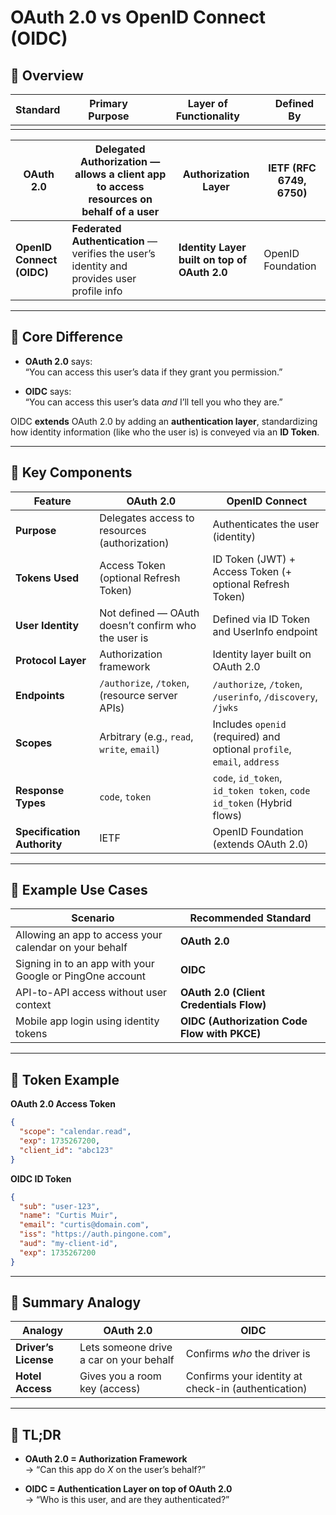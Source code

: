 # OAuth 2.0 vs OpenID Connect (OIDC)

## 🔐 Overview

| Standard | Primary Purpose | Layer of Functionality | Defined By |
| -------- | --------------- | ---------------------- | ---------- |
|          |                 |                        |            |

| **OAuth 2.0**             | **Delegated Authorization** — allows a client app to access resources on behalf of a user  | **Authorization Layer**                      | IETF (RFC 6749, 6750) |
| ------------------------- | ------------------------------------------------------------------------------------------ | -------------------------------------------- | --------------------- |
| **OpenID Connect (OIDC)** | **Federated Authentication** — verifies the user’s identity and provides user profile info | **Identity Layer built on top of OAuth 2.0** | OpenID Foundation     |

---

## 🧭 Core Difference

- **OAuth 2.0** says:\
  “You can access this user’s data if they grant you permission.”

- **OIDC** says:\
  “You can access this user’s data *and* I’ll tell you who they are.”

OIDC **extends** OAuth 2.0 by adding an **authentication layer**, standardizing how identity information (like who the user is) is conveyed via an **ID Token**.

---

## 🧱 Key Components

| Feature                     | OAuth 2.0                                           | OpenID Connect                                                          |
| --------------------------- | --------------------------------------------------- | ----------------------------------------------------------------------- |
| **Purpose**                 | Delegates access to resources (authorization)       | Authenticates the user (identity)                                       |
| **Tokens Used**             | Access Token (optional Refresh Token)               | ID Token (JWT) + Access Token (+ optional Refresh Token)                |
| **User Identity**           | Not defined — OAuth doesn’t confirm who the user is | Defined via ID Token and UserInfo endpoint                              |
| **Protocol Layer**          | Authorization framework                             | Identity layer built on OAuth 2.0                                       |
| **Endpoints**               | `/authorize`, `/token`, (resource server APIs)      | `/authorize`, `/token`, `/userinfo`, `/discovery`, `/jwks`              |
| **Scopes**                  | Arbitrary (e.g., `read`, `write`, `email`)          | Includes `openid` (required) and optional `profile`, `email`, `address` |
| **Response Types**          | `code`, `token`                                     | `code`, `id_token`, `id_token token`, `code id_token` (Hybrid flows)    |
| **Specification Authority** | IETF                                                | OpenID Foundation (extends OAuth 2.0)                                   |

---

## 🚦 Example Use Cases

| Scenario                                                 | Recommended Standard                         |
| -------------------------------------------------------- | -------------------------------------------- |
| Allowing an app to access your calendar on your behalf   | **OAuth 2.0**                                |
| Signing in to an app with your Google or PingOne account | **OIDC**                                     |
| API-to-API access without user context                   | **OAuth 2.0 (Client Credentials Flow)**      |
| Mobile app login using identity tokens                   | **OIDC (Authorization Code Flow with PKCE)** |

---

## 🧩 Token Example

**OAuth 2.0 Access Token**

```json
{
  "scope": "calendar.read",
  "exp": 1735267200,
  "client_id": "abc123"
}
```

**OIDC ID Token**

```json
{
  "sub": "user-123",
  "name": "Curtis Muir",
  "email": "curtis@domain.com",
  "iss": "https://auth.pingone.com",
  "aud": "my-client-id",
  "exp": 1735267200
}
```

---

## 🧠 Summary Analogy

| Analogy              | OAuth 2.0                               | OIDC                                                |
| -------------------- | --------------------------------------- | --------------------------------------------------- |
| **Driver’s License** | Lets someone drive a car on your behalf | Confirms *who* the driver is                        |
| **Hotel Access**     | Gives you a room key (access)           | Confirms your identity at check-in (authentication) |

---

## 🏁 TL;DR

- **OAuth 2.0 = Authorization Framework**\
  → “Can this app do *X* on the user’s behalf?”

- **OIDC = Authentication Layer on top of OAuth 2.0**\
  → “Who is this user, and are they authenticated?”

